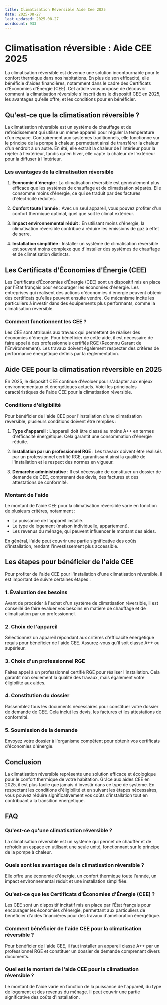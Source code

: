 ```yaml
---
title: Climatisation Réversible Aide Cee 2025
date: 2025-08-27
last_updated: 2025-08-27
wordcount: 933
---
```


# Climatisation réversible : Aide CEE 2025

La climatisation réversible est devenue une solution incontournable pour le confort thermique dans nos habitations. En plus de son efficacité, elle bénéficie d'aides financières, notamment dans le cadre des Certificats d'Économies d'Énergie (CEE). Cet article vous propose de découvrir comment la climatisation réversible s'inscrit dans le dispositif CEE en 2025, les avantages qu'elle offre, et les conditions pour en bénéficier.

## Qu'est-ce que la climatisation réversible ?

La climatisation réversible est un système de chauffage et de refroidissement qui utilise un même appareil pour réguler la température d'un espace. Contrairement aux systèmes traditionnels, elle fonctionne sur le principe de la pompe à chaleur, permettant ainsi de transférer la chaleur d'un endroit à un autre. En été, elle extrait la chaleur de l'intérieur pour la rejeter à l'extérieur, tandis qu'en hiver, elle capte la chaleur de l'extérieur pour la diffuser à l'intérieur.

### Les avantages de la climatisation réversible

1. **Économie d'énergie** : La climatisation réversible est généralement plus efficace que les systèmes de chauffage et de climatisation séparés. Elle consomme moins d'énergie, ce qui se traduit par des factures d'électricité réduites.

2. **Confort toute l'année** : Avec un seul appareil, vous pouvez profiter d'un confort thermique optimal, quel que soit le climat extérieur. 

3. **Impact environnemental réduit** : En utilisant moins d'énergie, la climatisation réversible contribue à réduire les émissions de gaz à effet de serre.

4. **Installation simplifiée** : Installer un système de climatisation réversible est souvent moins complexe que d'installer des systèmes de chauffage et de climatisation distincts.

## Les Certificats d'Économies d'Énergie (CEE)

Les Certificats d'Économies d'Énergie (CEE) sont un dispositif mis en place par l'État français pour encourager les économies d'énergie. Les entreprises qui réalisent des actions d'économies d'énergie peuvent obtenir des certificats qu'elles peuvent ensuite vendre. Ce mécanisme incite les particuliers à investir dans des équipements plus performants, comme la climatisation réversible.

### Comment fonctionnent les CEE ?

Les CEE sont attribués aux travaux qui permettent de réaliser des économies d'énergie. Pour bénéficier de cette aide, il est nécessaire de faire appel à des professionnels certifiés RGE (Reconnu Garant de l'Environnement). Les travaux doivent également respecter des critères de performance énergétique définis par la réglementation.

## Aide CEE pour la climatisation réversible en 2025

En 2025, le dispositif CEE continue d'évoluer pour s'adapter aux enjeux environnementaux et énergétiques actuels. Voici les principales caractéristiques de l'aide CEE pour la climatisation réversible.

### Conditions d'éligibilité

Pour bénéficier de l'aide CEE pour l'installation d'une climatisation réversible, plusieurs conditions doivent être remplies :

1. **Type d'appareil** : L'appareil doit être classé au moins A++ en termes d'efficacité énergétique. Cela garantit une consommation d'énergie réduite.

2. **Installation par un professionnel RGE** : Les travaux doivent être réalisés par un professionnel certifié RGE, garantissant ainsi la qualité de l'installation et le respect des normes en vigueur.

3. **Démarche administrative** : Il est nécessaire de constituer un dossier de demande de CEE, comprenant des devis, des factures et des attestations de conformité.

### Montant de l'aide

Le montant de l'aide CEE pour la climatisation réversible varie en fonction de plusieurs critères, notamment :

- La puissance de l'appareil installé.
- Le type de logement (maison individuelle, appartement).
- Les revenus du ménage, qui peuvent influencer le montant des aides.

En général, l'aide peut couvrir une partie significative des coûts d'installation, rendant l'investissement plus accessible.

## Les étapes pour bénéficier de l'aide CEE

Pour profiter de l'aide CEE pour l'installation d'une climatisation réversible, il est important de suivre certaines étapes :

### 1. Évaluation des besoins

Avant de procéder à l'achat d'un système de climatisation réversible, il est conseillé de faire évaluer vos besoins en matière de chauffage et de climatisation par un professionnel.

### 2. Choix de l'appareil

Sélectionnez un appareil répondant aux critères d'efficacité énergétique requis pour bénéficier de l'aide CEE. Assurez-vous qu'il soit classé A++ ou supérieur.

### 3. Choix d'un professionnel RGE

Faites appel à un professionnel certifié RGE pour réaliser l'installation. Cela garantit non seulement la qualité des travaux, mais également votre éligibilité aux aides.

### 4. Constitution du dossier

Rassemblez tous les documents nécessaires pour constituer votre dossier de demande de CEE. Cela inclut les devis, les factures et les attestations de conformité.

### 5. Soumission de la demande

Envoyez votre dossier à l'organisme compétent pour obtenir vos certificats d'économies d'énergie.

## Conclusion

La climatisation réversible représente une solution efficace et écologique pour le confort thermique de votre habitation. Grâce aux aides CEE en 2025, il est plus facile que jamais d'investir dans ce type de système. En respectant les conditions d'éligibilité et en suivant les étapes nécessaires, vous pouvez réduire significativement vos coûts d'installation tout en contribuant à la transition énergétique. 

## FAQ

### Qu'est-ce qu'une climatisation réversible ?

La climatisation réversible est un système qui permet de chauffer et de refroidir un espace en utilisant une seule unité, fonctionnant sur le principe de la pompe à chaleur.

### Quels sont les avantages de la climatisation réversible ?

Elle offre une économie d'énergie, un confort thermique toute l'année, un impact environnemental réduit et une installation simplifiée.

### Qu'est-ce que les Certificats d'Économies d'Énergie (CEE) ?

Les CEE sont un dispositif incitatif mis en place par l'État français pour encourager les économies d'énergie, permettant aux particuliers de bénéficier d'aides financières pour des travaux d'amélioration énergétique.

### Comment bénéficier de l'aide CEE pour la climatisation réversible ?

Pour bénéficier de l'aide CEE, il faut installer un appareil classé A++ par un professionnel RGE et constituer un dossier de demande comprenant divers documents.

### Quel est le montant de l'aide CEE pour la climatisation réversible ?

Le montant de l'aide varie en fonction de la puissance de l'appareil, du type de logement et des revenus du ménage. Il peut couvrir une partie significative des coûts d'installation.